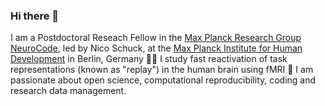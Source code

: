 ### Hi there 👋

I am a Postdoctoral Reseach Fellow in the [Max Planck Research Group NeuroCode](https://schucklab.gitlab.io/), led by Nico Schuck, at the [Max Planck Institute for Human Development](https://www.mpib-berlin.mpg.de/en) in Berlin, Germany 👨‍🔬
I study fast reactivation of task representations (known as "replay") in the human brain using fMRI 🧠
I am passionate about open science, computational reproducibility, coding and research data management.

<!--
**lnnrtwttkhn/lnnrtwttkhn** is a ✨ _special_ ✨ repository because its `README.md` (this file) appears on your GitHub profile.

Here are some ideas to get you started:

- 🔭 I’m currently working on ...
- 🌱 I’m currently learning ...
- 👯 I’m looking to collaborate on ...
- 🤔 I’m looking for help with ...
- 💬 Ask me about ...
- 📫 How to reach me: ...
- 😄 Pronouns: ...
- ⚡ Fun fact: ...
-->
